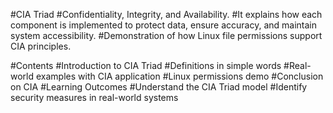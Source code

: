 #CIA Triad
#Confidentiality, Integrity, and Availability.
#It explains how each component is implemented to protect data, ensure accuracy, and maintain system accessibility.
#Demonstration of how Linux file permissions support CIA principles.

#Contents
#Introduction to CIA Triad
#Definitions in simple words
#Real-world examples with CIA application
#Linux permissions demo
#Conclusion on CIA
#Learning Outcomes
#Understand the CIA Triad model
#Identify security measures in real-world systems
